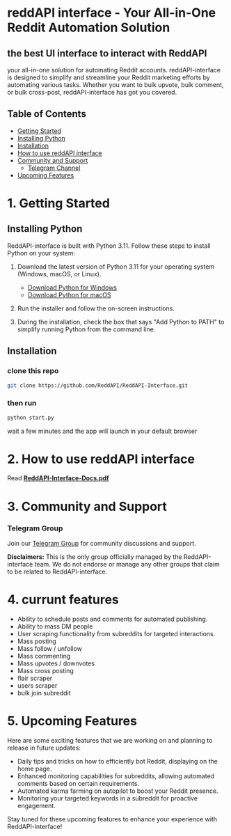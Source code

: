# reddAPI interface - Your All-in-One Reddit Automation Solution
##  the best UI interface to interact with ReddAPI 

your all-in-one solution for automating Reddit accounts. reddAPI-interface is designed to simplify and streamline your Reddit marketing efforts by automating various tasks. Whether you want to bulk upvote, bulk comment, or bulk cross-post, reddAPI-interface has got you covered.

## Table of Contents
- [Getting Started](#getting-started)
- [Installing Python](#Installing-Python)
- [Installation](#installation)
- [How to use reddAPI interface](#How-to-use-reddAPI-interface)
- [Community and Support](#community-and-support)
  - [Telegram Channel](#telegram-channel)
- [Upcoming Features](#upcoming-features)

# 1. Getting Started

## Installing Python
ReddAPI-interface is built with Python 3.11. Follow these steps to install Python on your system:

1. Download the latest version of Python 3.11 for your operating system (Windows, macOS, or Linux).
   - [Download Python for Windows](https://www.python.org/ftp/python/3.11.2/python-3.11.2-amd64.exe)
   - [Download Python for macOS](https://www.python.org/ftp/python/3.11.2/python-3.11.2-macos11.pkg)
   
2. Run the installer and follow the on-screen instructions.

3. During the installation, check the box that says "Add Python to PATH" to simplify running Python from the command line.


## Installation
### clone this repo
```bash
git clone https://github.com/ReddAPI/ReddAPI-Interface.git
```

### then run
```bash
python start.py
```
wait a few minutes and the app will launch in your default browser

# 2. How to use reddAPI interface
Read **[ReddAPI-Interface-Docs.pdf](https://raw.githubusercontent.com/ReddAPI/ReddAPI-Interface/main/ReddAPI-Interface-Docs.pdf)**


# 3. Community and Support
### Telegram Group

Join our [Telegram Group](https://t.me/ReddAPI_Interface_support) for community discussions and support.

**Disclaimers:** This is the only group officially managed by the ReddAPI-interface team. We do not endorse or manage any other groups that claim to be related to ReddAPI-interface.

# 4. currunt features
- Ability to schedule posts and comments for automated publishing.
- Ability to mass DM people
- User scraping functionality from subreddits for targeted interactions.
- Mass posting
- Mass follow / unfollow
- Mass commenting
- Mass upvotes / downvotes
- Mass cross posting
- flair scraper
- users scraper
- bulk join subreddit 

# 5. Upcoming Features

Here are some exciting features that we are working on and planning to release in future updates:

- Daily tips and tricks on how to efficiently bot Reddit, displaying on the home page.
- Enhanced monitoring capabilities for subreddits, allowing automated comments based on certain requirements.
- Automated karma farming on autopilot to boost your Reddit presence.
- Monitoring your targeted keywords in a subreddit for proactive engagement.

Stay tuned for these upcoming features to enhance your experience with ReddAPI-interface!
